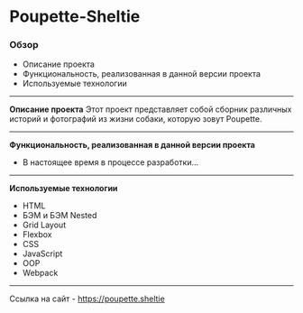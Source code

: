 # Poupette-Sheltie

### Обзор
* Описание проекта
* Функциональность, реализованная в данной версии проекта
* Используемые технологии
****
**Описание проекта**
Этот проект представляет собой сборник различных историй и фотографий из
жизни собаки, которую зовут Poupette.
****
**Функциональность, реализованная в данной версии проекта**
* В настоящее время в процессе разработки...
****
**Используемые технологии**
* HTML
* БЭМ и БЭМ Nested
* Grid Layout
* Flexbox
* CSS
* JavaScript
* OOP
* Webpack
****
Ссылка на сайт - https://poupette.sheltie